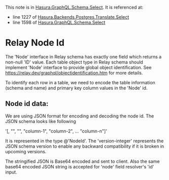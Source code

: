This note is in [Hasura.GraphQL.Schema.Select](https://github.com/hasura/graphql-engine/blob/master/server/src-lib/Hasura/GraphQL/Schema/Select.hs#L1566).
It is referenced at:
  - line 1227 of [Hasura.Backends.Postgres.Translate.Select](https://github.com/hasura/graphql-engine/blob/master/server/src-lib/Hasura/Backends/Postgres/Translate/Select.hs#L1227)
  - line 1598 of [Hasura.GraphQL.Schema.Select](https://github.com/hasura/graphql-engine/blob/master/server/src-lib/Hasura/GraphQL/Schema/Select.hs#L1598)

# Relay Node Id


The 'Node' interface in Relay schema has exactly one field which returns
a non-null 'ID' value. Each table object type in Relay schema should implement
'Node' interface to provide global object identification.
See https://relay.dev/graphql/objectidentification.htm for more details.

To identify each row in a table, we need to encode the table information
(schema and name) and primary key column values in the 'Node' id.

Node id data:
-------------
We are using JSON format for encoding and decoding the node id. The JSON
schema looks like following

'[<version-integer>, "<table-schema>", "<table-name>", "column-1", "column-2", ... "column-n"]'

It is represented in the type @'NodeId'. The 'version-integer' represents the JSON
schema version to enable any backward compatibility if it is broken in upcoming versions.

The stringified JSON is Base64 encoded and sent to client. Also the same
base64 encoded JSON string is accepted for 'node' field resolver's 'id' input.

